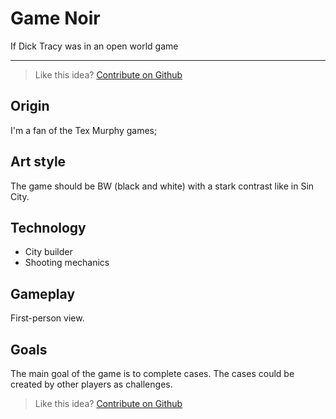 # Game Noir

If Dick Tracy was in an open world game

---

> Like this idea? [Contribute on Github](https://github.com/amigame/read)


## Origin

I'm a fan of the Tex Murphy games;


## Art style

The game should be BW (black and white) with a stark contrast like in Sin City.


## Technology

* City builder
* Shooting mechanics


## Gameplay

First-person view.


## Goals

The main goal of the game is to complete cases. The cases could be created by other players as challenges.



> Like this idea? [Contribute on Github](https://github.com/amigame/read)
